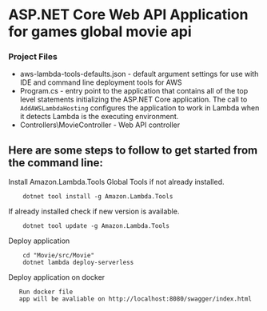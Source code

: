 # ASP.NET Core Web API  Application for games global movie api

### Project Files ###
* aws-lambda-tools-defaults.json - default argument settings for use with IDE and command line deployment tools for AWS
* Program.cs - entry point to the application that contains all of the top level statements initializing the ASP.NET Core application.
The call to `AddAWSLambdaHosting` configures the application to work in Lambda when it detects Lambda is the executing environment. 
* Controllers\MovieController -  Web API controller

## Here are some steps to follow to get started from the command line:

Install Amazon.Lambda.Tools Global Tools if not already installed.
```
    dotnet tool install -g Amazon.Lambda.Tools
```

If already installed check if new version is available.
```
    dotnet tool update -g Amazon.Lambda.Tools
```

Deploy application
```
    cd "Movie/src/Movie"
    dotnet lambda deploy-serverless
```

Deploy application on docker
```
   Run docker file 
   app will be avaliable on http://localhost:8080/swagger/index.html
```


